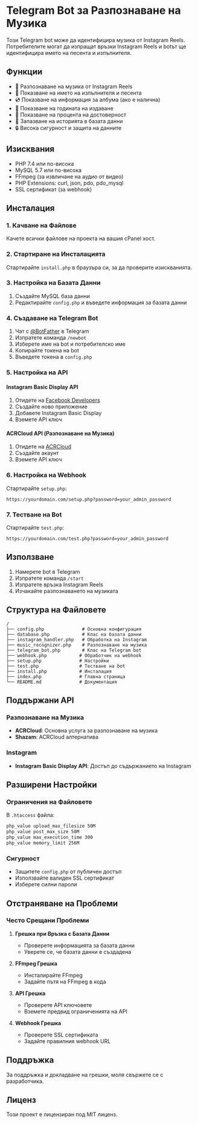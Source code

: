 # Telegram Bot за Разпознаване на Музика

Този Telegram bot може да идентифицира музика от Instagram Reels. Потребителите могат да изпращат връзки Instagram Reels и botът ще идентифицира името на песента и изпълнителя.

## Функции

- 🎵 Разпознаване на музика от Instagram Reels
- 🎤 Показване на името на изпълнителя и песента
- 💿 Показване на информация за албума (ако е налична)
- 📅 Показване на годината на издаване
- 🎯 Показване на процента на достоверност
- 💾 Запазване на историята в базата данни
- 🔒 Висока сигурност и защита на данните

## Изисквания

- PHP 7.4 или по-висока
- MySQL 5.7 или по-висока
- FFmpeg (за извличане на аудио от видео)
- PHP Extensions: curl, json, pdo, pdo_mysql
- SSL сертификат (за webhook)

## Инсталация

### 1. Качване на Файлове

Качете всички файлове на проекта на вашия cPanel хост.

### 2. Стартиране на Инсталацията

Стартирайте `install.php` в браузъра си, за да проверите изискванията.

### 3. Настройка на Базата Данни

1. Създайте MySQL база данни
2. Редактирайте `config.php` и въведете информация за базата данни

### 4. Създаване на Telegram Bot

1. Чат с [@BotFather](https://t.me/botfather) в Telegram
2. Изпратете команда `/newbot`
3. Изберете име на bot и потребителско име
4. Копирайте токена на bot
5. Въведете токена в `config.php`

### 5. Настройка на API

#### Instagram Basic Display API
1. Отидете на [Facebook Developers](https://developers.facebook.com/)
2. Създайте ново приложение
3. Добавете Instagram Basic Display
4. Вземете API ключ

#### ACRCloud API (Разпознаване на Музика)
1. Отидете на [ACRCloud](https://www.acrcloud.com/)
2. Създайте акаунт
3. Вземете API ключ

### 6. Настройка на Webhook

Стартирайте `setup.php`:

```
https://yourdomain.com/setup.php?password=your_admin_password
```

### 7. Тестване на Bot

Стартирайте `test.php`:

```
https://yourdomain.com/test.php?password=your_admin_password
```

## Използване

1. Намерете bot в Telegram
2. Изпратете команда `/start`
3. Изпратете връзка Instagram Reels
4. Изчакайте разпознаването на музиката

## Структура на Файловете

```
/
├── config.php              # Основна конфигурация
├── database.php            # Клас на базата данни
├── instagram_handler.php   # Обработка на Instagram
├── music_recognizer.php    # Разпознаване на музика
├── telegram_bot.php        # Клас на Telegram bot
├── webhook.php            # Обработчик на webhook
├── setup.php              # Настройки
├── test.php               # Тестване на bot
├── install.php            # Инсталация
├── index.php              # Главна страница
└── README.md              # Документация
```

## Поддържани API

### Разпознаване на Музика
- **ACRCloud**: Основна услуга за разпознаване на музика
- **Shazam**: ACRCloud алтернатива

### Instagram
- **Instagram Basic Display API**: Достъп до съдържанието на Instagram

## Разширени Настройки

### Ограничения на Файловете
В `.htaccess` файла:
```apache
php_value upload_max_filesize 50M
php_value post_max_size 50M
php_value max_execution_time 300
php_value memory_limit 256M
```

### Сигурност
- Защитете `config.php` от публичен достъп
- Използвайте валиден SSL сертификат
- Изберете силни пароли

## Отстраняване на Проблеми

### Често Срещани Проблеми

1. **Грешка при Връзка с Базата Данни**
   - Проверете информацията за базата данни
   - Уверете се, че базата данни е създадена

2. **FFmpeg Грешка**
   - Инсталирайте FFmpeg
   - Задайте пътя на FFmpeg в кода

3. **API Грешка**
   - Проверете API ключовете
   - Вземете предвид ограниченията на API

4. **Webhook Грешка**
   - Проверете SSL сертификата
   - Задайте правилния webhook URL

## Поддръжка

За поддръжка и докладване на грешки, моля свържете се с разработчика.

## Лиценз

Този проект е лицензиран под MIT лиценз.